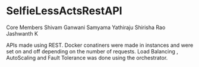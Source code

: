 # SelfieLessActsRestAPI

Core Members
Shivam Ganwani
Samyama Yathiraju
Shirisha Rao
Jashwanth K

APIs made using REST.
Docker conatiners were made in instances and were set on and off depending on the number of requests.
Load Balancing , AutoScaling and Fault Tolerance was done using the orchestrator.
